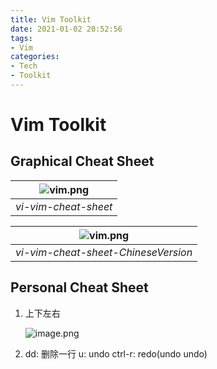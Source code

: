 ```yaml
---
title: Vim Toolkit
date: 2021-01-02 20:52:56
tags: 
- Vim
categories:
- Tech
- Toolkit
---
```


# Vim Toolkit

## Graphical Cheat Sheet

| ![vim.png](/images/tech/toolkit/vim-toolkit/vi-vim-cheat-sheet.png) |
|:--:|
| *vi-vim-cheat-sheet* |

| ![vim.png](/images/tech/toolkit/vim-toolkit/20120104_vim_cn.jpg) |
|:--:|
| *vi-vim-cheat-sheet-ChineseVersion* |

## Personal Cheat Sheet

1. 上下左右

    ![image.png](/images/tech/toolkit/vim-toolkit/direction.png)

2. dd: 删除一行
    u: undo
    ctrl-r: redo(undo undo)